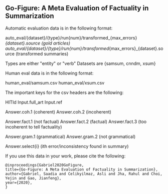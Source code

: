 ## Go-Figure: A Meta Evaluation of Factuality in Summarization

Automatic evaluation data is in the following format:

auto_eval/{dataset}/{type}/run{num}/transformed_{max_errors}_{dataset}.source (gold articles) 
auto_eval/{dataset}/{type}/run{num}/transformed_{max_errors}_{dataset}.source (transformed summaries) 

Types are either "entity" or "verb"
Datasets are {samsum, cnndm, xsum}

Human eval data is in the following format:

human_eval/samsum.csv 
human_eval/xsum.csv 

The important keys for the csv headers are the following:

HITId
Input.full_art
Input.ref

Answer.coh.1 (coherent) 
Answer.coh.2 (incoherent) 

Answer.fact.1 (not factual) 
Answer.fact.2 (factual)
Answer.fact.3 (too incoherent to tell factuality) 

Answer.gram.1 (grammatical) 
Answer.gram.2 (not grammatical) 

Answer.select{i} (ith error/inconsistency found in summary) 

If you use this data in your work, please cite the following:

```
@inproceedings{Gabriel2020GoFigure,
title={Go-Figure: A Meta Evaluation of Factuality in Summarization},
author={Gabriel, Saadia and Celikyilmaz, Asli and Jha, Rahul and Choi, Yejin and Gao, Jianfeng},
year={2020},
}
```
